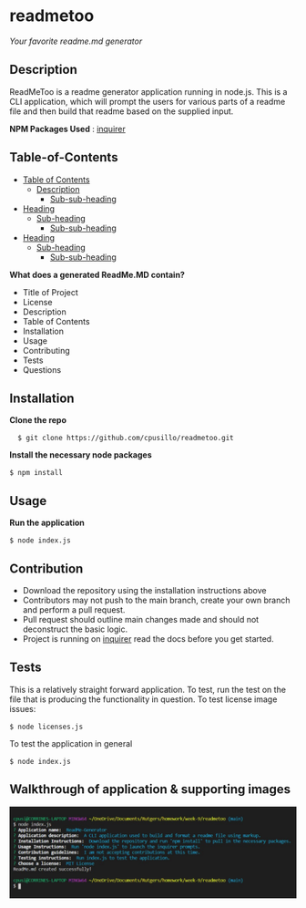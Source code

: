# readmetoo
*Your favorite readme.md generator*

## Description
ReadMeToo is a readme generator application running in node.js. This is a CLI application, which will prompt the users for various parts of a readme file and then build that readme based on the supplied input.

**NPM Packages Used** : [inquirer](https://www.npmjs.com/package/inquirer)

## Table-of-Contents
- [Table of Contents](#Table-of-Contents)
  * [Description](#Description)
    + [Sub-sub-heading](#sub-sub-heading)
- [Heading](#heading-1)
  * [Sub-heading](#sub-heading-1)
    + [Sub-sub-heading](#sub-sub-heading-1)
- [Heading](#heading-2)
  * [Sub-heading](#sub-heading-2)
    + [Sub-sub-heading](#sub-sub-heading-2)

**What does a generated ReadMe.MD contain?**
* Title of Project
* License
* Description
* Table of Contents
* Installation
* Usage
* Contributing
* Tests
* Questions

## Installation
**Clone the repo**
```
  $ git clone https://github.com/cpusillo/readmetoo.git
```
**Install the necessary node packages**
```
$ npm install
```

## Usage
**Run the application**
```
$ node index.js
```

## Contribution
* Download the repository using the installation instructions above
* Contributors may not push to the main branch, create your own branch and perform a pull request.
* Pull request should outline main changes made and should not deconstruct the basic logic.
* Project is running on [inquirer](https://www.npmjs.com/package/inquirer) read the docs before you get started.

## Tests
This is a relatively straight forward application. To test, run the test on the file that is producing the functionality in question.
To test license image issues:
```
$ node licenses.js
```

To test the application in general
```
$ node index.js
```

## Walkthrough of application & supporting images
![Screenshot](https://github.com/cpusillo/readmetoo/blob/main/assets/img/readmetoo-screenshot.jpg)




